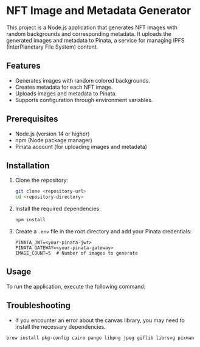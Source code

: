 # NFT Image and Metadata Generator

This project is a Node.js application that generates NFT images with random backgrounds and corresponding metadata. It uploads the generated images and metadata to Pinata, a service for managing IPFS (InterPlanetary File System) content.

## Features

- Generates images with random colored backgrounds.
- Creates metadata for each NFT image.
- Uploads images and metadata to Pinata.
- Supports configuration through environment variables.

## Prerequisites

- Node.js (version 14 or higher)
- npm (Node package manager)
- Pinata account (for uploading images and metadata)

## Installation

1. Clone the repository:

   ```bash
   git clone <repository-url>
   cd <repository-directory>
   ```

2. Install the required dependencies:

   ```bash
   npm install
   ```

3. Create a `.env` file in the root directory and add your Pinata credentials:

   ```plaintext
   PINATA_JWT=<your-pinata-jwt>
   PINATA_GATEWAY=<your-pinata-gateway>
   IMAGE_COUNT=5  # Number of images to generate
   ```

## Usage

To run the application, execute the following command:


## Troubleshooting

- If you encounter an error about the canvas library, you may need to install the necessary dependencies.

```bash
brew install pkg-config cairo pango libpng jpeg giflib librsvg pixman
```
